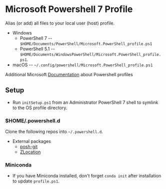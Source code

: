 # Microsoft Powershell 7 Profile

Alias (or add) all files to your local user (host) profile.
- Windows
  - PowerShell 7 -- `$HOME/Documents/PowerShell/Microsoft.PowerShell_profile.ps1`
  - PowerShell 5.1 -- `$HOME/Documents/WindowsPowerShell/Microsoft.PowerShell_profile.ps1`.
- macOS -- `~/.config/powershell/Microsoft.PowerShell_profile.ps1`

Additional Microsoft [Documentation](https://docs.microsoft.com/en-us/powershell/module/microsoft.powershell.core/about/about_profiles?view=powershell-7.1) about Powershell profiles

## Setup

- Run `initSetup.ps1` from an Administrator PowerShell 7 shell to symlink to the OS profile directory.


### $HOME/.powershell.d

Clone the following repos into `~/.powershell.d`.

- External packages
    - [posh-git](https://github.com/dahlbyk/posh-git)
    - [ZLocation](https://github.com/vors/ZLocation)


### Miniconda

- If you have Miniconda installed, don't forget `conda init` after installation to update `profile.ps1`.

